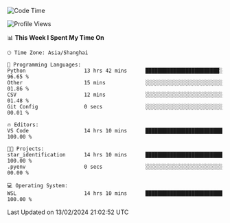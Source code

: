 <!--START_SECTION:waka-->
![Code Time](http://img.shields.io/badge/Code%20Time-1%2C514%20hrs%2021%20mins-blue)

![Profile Views](http://img.shields.io/badge/Profile%20Views-0-blue)

📊 **This Week I Spent My Time On** 

```text
🕑︎ Time Zone: Asia/Shanghai

💬 Programming Languages: 
Python                   13 hrs 42 mins      ████████████████████████░   96.65 % 
Other                    15 mins             ░░░░░░░░░░░░░░░░░░░░░░░░░   01.86 % 
CSV                      12 mins             ░░░░░░░░░░░░░░░░░░░░░░░░░   01.48 % 
Git Config               0 secs              ░░░░░░░░░░░░░░░░░░░░░░░░░   00.01 % 

🔥 Editors: 
VS Code                  14 hrs 10 mins      █████████████████████████   100.00 % 

🐱‍💻 Projects: 
star_identification      14 hrs 10 mins      █████████████████████████   100.00 % 
.pyenv                   0 secs              ░░░░░░░░░░░░░░░░░░░░░░░░░   00.00 % 

💻 Operating System: 
WSL                      14 hrs 10 mins      █████████████████████████   100.00 % 
```


 Last Updated on 13/02/2024 21:02:52 UTC
<!--END_SECTION:waka-->